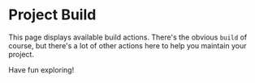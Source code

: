 # Project Build

This page displays available build actions. 
There's the obvious `build` of course, but there's a lot of other actions here to help you maintain your project.

Have fun exploring!
